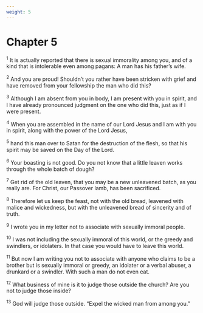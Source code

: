 ```yaml
---
weight: 5
---
```


# Chapter 5

<sup>1</sup> It is actually reported that there is sexual immorality among you, and of a kind that is intolerable even among pagans: A man has his father’s wife. 

<sup>2</sup> And you are proud! Shouldn’t you rather have been stricken with grief and have removed from your fellowship the man who did this? 

<sup>3</sup> Although I am absent from you in body, I am present with you in spirit, and I have already pronounced judgment on the one who did this, just as if I were present. 

<sup>4</sup> When you are assembled in the name of our Lord Jesus and I am with you in spirit, along with the power of the Lord Jesus, 

<sup>5</sup> hand this man over to Satan for the destruction of the flesh, so that his spirit may be saved on the Day of the Lord. 

<sup>6</sup> Your boasting is not good. Do you not know that a little leaven works through the whole batch of dough? 

<sup>7</sup> Get rid of the old leaven, that you may be a new unleavened batch, as you really are. For Christ, our Passover lamb, has been sacrificed. 

<sup>8</sup> Therefore let us keep the feast, not with the old bread, leavened with malice and wickedness, but with the unleavened bread of sincerity and of truth. 

<sup>9</sup> I wrote you in my letter not to associate with sexually immoral people. 

<sup>10</sup> I was not including the sexually immoral of this world, or the greedy and swindlers, or idolaters. In that case you would have to leave this world. 

<sup>11</sup> But now I am writing you not to associate with anyone who claims to be a brother but is sexually immoral or greedy, an idolater or a verbal abuser, a drunkard or a swindler. With such a man do not even eat. 

<sup>12</sup> What business of mine is it to judge those outside the church? Are you not to judge those inside? 

<sup>13</sup> God will judge those outside. “Expel the wicked man from among you.” 


